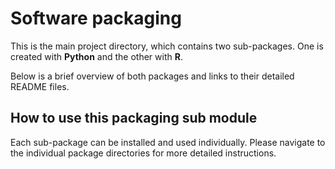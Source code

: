 # Software packaging

This is the main project directory, which contains two sub-packages.
One is created with **Python** and the other with **R**.

Below is a brief overview of both packages and links to their detailed README files.

## How to use this packaging sub module

Each sub-package can be installed and used individually.
Please navigate to the individual package directories for more detailed instructions.
